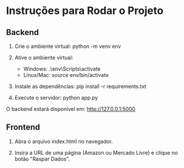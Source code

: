 # Instruções para Rodar o Projeto

## Backend
1. Crie o ambiente virtual:
   python -m venv env

2. Ative o ambiente virtual:
   - Windows:
     .\env\Scripts\activate
   - Linux/Mac:
     source env/bin/activate

3. Instale as dependências:
   pip install -r requirements.txt

4. Execute o servidor:
   python app.py

O backend estará disponível em: http://127.0.0.1:5000

## Frontend
1. Abra o arquivo index.html no navegador.

2. Insira a URL de uma página (Amazon ou Mercado Livre) e clique no botão "Raspar Dados".